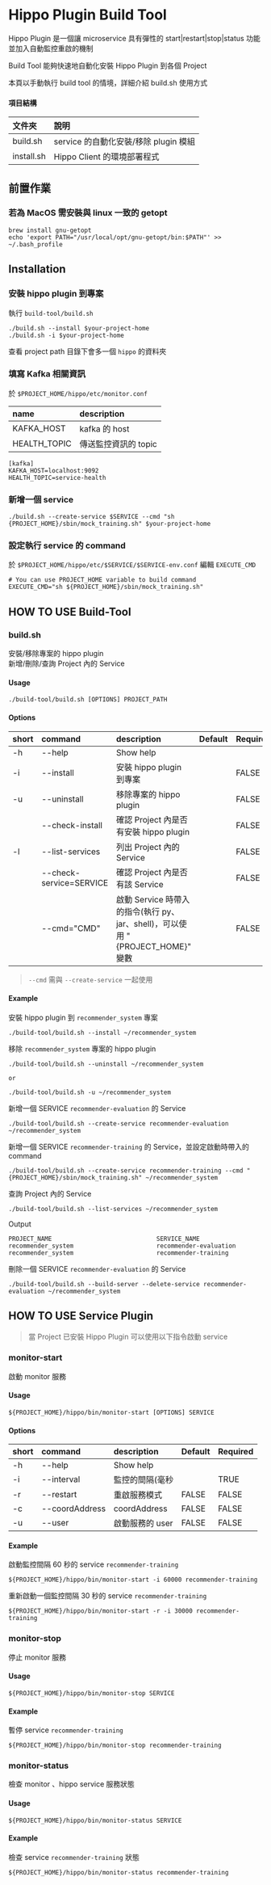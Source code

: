 # Hippo Plugin Build Tool

Hippo Plugin 是一個讓 microservice 具有彈性的 start|restart|stop|status 功能並加入自動監控重啟的機制

Build Tool 能夠快速地自動化安裝 Hippo Plugin 到各個 Project

本頁以手動執行 build tool 的情境，詳細介紹 build.sh 使用方式

#### 項目結構

| 文件夾        |     說明      |
| :----------- | :----------- |
| build.sh     | service 的自動化安裝/移除 plugin 模組                      |
| install.sh   | Hippo Client 的環境部署程式   |
## 前置作業

### 若為 MacOS 需安裝與 linux 一致的 getopt

```shell=
brew install gnu-getopt
echo 'export PATH="/usr/local/opt/gnu-getopt/bin:$PATH"' >> ~/.bash_profile
```


## Installation

### 安裝 hippo plugin 到專案

執行 `build-tool/build.sh` 

```shell=
./build.sh --install $your-project-home
./build.sh -i $your-project-home
```

查看 project path 目錄下會多一個 `hippo` 的資料夾

### 填寫 Kafka 相關資訊

於 `$PROJECT_HOME/hippo/etc/monitor.conf`

| name           | description        |
| :--------------| :------------------|
| KAFKA_HOST     | kafka 的 host      |
| HEALTH_TOPIC   | 傳送監控資訊的 topic |

```shell
[kafka]
KAFKA_HOST=localhost:9092
HEALTH_TOPIC=service-health
```

### 新增一個 service

```shell=
./build.sh --create-service $SERVICE --cmd "sh {PROJECT_HOME}/sbin/mock_training.sh" $your-project-home
```


### 設定執行 service 的 command

於 `$PROJECT_HOME/hippo/etc/$SERVICE/$SERVICE-env.conf` 編輯 `EXECUTE_CMD`

```shell
# You can use PROJECT_HOME variable to build command
EXECUTE_CMD="sh ${PROJECT_HOME}/sbin/mock_training.sh"
```


## HOW TO USE Build-Tool

### build.sh
安裝/移除專案的 hippo plugin   
新增/刪除/查詢 Project 內的 Service

#### Usage

```shell
./build-tool/build.sh [OPTIONS] PROJECT_PATH
```

#### Options

| short | command                   | description                    | Default | Required |
| :---- | :------------------------ | :-----------------------------| :----- | :-----    |
| -h    | --help                    | Show help                       |        |        |
| -i    | --install                 | 安裝 hippo plugin 到專案         |        |FALSE   |
| -u    | --uninstall               | 移除專案的 hippo plugin          |        |FALSE   |
|       | --check-install           | 確認 Project 內是否有安裝 hippo plugin |   |FALSE   |
| -l    | --list-services           | 列出 Project 內的 Service        |        |FALSE   |
|       |--check-service=SERVICE    | 確認 Project 內是否有該 Service   |        |FALSE   |
|       |--cmd=\"CMD\"              | 啟動 Service 時帶入的指令(執行 py、jar、shell)，可以使用  "{PROJECT_HOME}" 變數 |  | FALSE |

> `--cmd` 需與 `--create-service` 一起使用

#### Example

安裝 hippo plugin 到 `recommender_system` 專案

```shell=
./build-tool/build.sh --install ~/recommender_system  

```

移除 `recommender_system` 專案的 hippo plugin

```shell=
./build-tool/build.sh --uninstall ~/recommender_system

or

./build-tool/build.sh -u ~/recommender_system

```


新增一個 SERVICE `recommender-evaluation` 的 Service

```shell=
./build-tool/build.sh --create-service recommender-evaluation ~/recommender_system
```

新增一個 SERVICE `recommender-training` 的 Service，並設定啟動時帶入的 command

```shell=
./build-tool/build.sh --create-service recommender-training --cmd "{PROJECT_HOME}/sbin/mock_training.sh" ~/recommender_system
```

查詢 Project 內的 Service

```shell=
./build-tool/build.sh --list-services ~/recommender_system
```

Output

```shell=
PROJECT_NAME                             SERVICE_NAME
recommender_system                       recommender-evaluation
recommender_system                       recommender-training

```


刪除一個 SERVICE `recommender-evaluation` 的 Service

```shell=
./build-tool/build.sh --build-server --delete-service recommender-evaluation ~/recommender_system
```

## HOW TO USE Service Plugin

> 當 Project 已安裝 Hippo Plugin 可以使用以下指令啟動 service
### monitor-start

啟動 monitor 服務

#### Usage

```shell
${PROJECT_HOME}/hippo/bin/monitor-start [OPTIONS] SERVICE
```


#### Options

| short | command                    | description               | Default | Required |
| :---- | :------------------------  | :------------------------ | :------ | :------- |
| -h    | --help                     | Show help                 |         |          |
| -i    | --interval                 | 監控的間隔(毫秒              |         |TRUE      |
| -r    | --restart                  | 重啟服務模式                |FALSE    |FALSE     |
| -c    | --coordAddress             | coordAddress              |FALSE    |FALSE     |
| -u    | --user                     | 啟動服務的 user             |FALSE    |FALSE     |


#### Example

啟動監控間隔 60 秒的 service `recommender-training`

```shell=
${PROJECT_HOME}/hippo/bin/monitor-start -i 60000 recommender-training
```

重新啟動一個監控間隔 30 秒的 service `recommender-training`

```shell
${PROJECT_HOME}/hippo/bin/monitor-start -r -i 30000 recommender-training
```

### monitor-stop

停止 monitor 服務

#### Usage

```shell
${PROJECT_HOME}/hippo/bin/monitor-stop SERVICE
```

#### Example

暫停 service `recommender-training`

```shell
${PROJECT_HOME}/hippo/bin/monitor-stop recommender-training
```


### monitor-status

檢查 monitor 、hippo service 服務狀態

#### Usage

```shell
${PROJECT_HOME}/hippo/bin/monitor-status SERVICE
```

#### Example

檢查 service `recommender-training` 狀態

```shell
${PROJECT_HOME}/hippo/bin/monitor-status recommender-training
```
